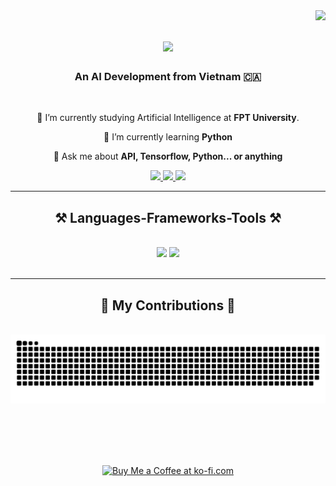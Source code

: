 <img align="right" src="https://visitor-badge.laobi.icu/badge?page_id=dungna13.dungna13" />

<h1 align="center">
    <img src="https://readme-typing-svg.herokuapp.com/?font=Righteous&size=35&center=true&vCenter=true&width=500&height=70&duration=4000&color=FF0000&lines=Hi+There!+👋;+I'm+Dung+Ngo!;" />
</h1>

<h3 align="center">An AI Development from Vietnam 🇨🇦</h3>

<br/>

<div align="center">
 
 🔭 I’m currently studying Artificial Intelligence at **FPT University**.
 
 🌱 I’m currently learning **Python**

💬 Ask me about **API, Tensorflow, Python... or anything**

 </div>
 
<div align="center"> 
  <a href="mailto:ngoanhdung@gmail.com">
    <img src="https://img.shields.io/badge/Gmail-333333?style=for-the-badge&logo=gmail&logoColor=red" />
  </a>
  <a href="https://drive.google.com/drive/folders/1mX0o7qRfybMHW6DO4-6qcS25H1SPmoik?usp=sharing" target="_blank">
    <img src="https://img.shields.io/badge/TopCV-28a745?style=for-the-badge&logo=topcv&logoColor=white" />
  </a>
  <a href="https://www.facebook.com/dungdeptraidangonthiaieo/" target="_blank">
    <img src="https://img.shields.io/badge/Facebook-1877F2?style=for-the-badge&logo=facebook&logoColor=white" />
  </a>
</div>

 <hr/>
 
<h2 align="center">⚒️ Languages-Frameworks-Tools ⚒️</h2>
<br/>
<div align="center">
    <img src="https://skillicons.dev/icons?i=vscode,github,git" />
    <img src="https://skillicons.dev/icons?i=python" /><br>
</div>

<br/>
<hr/>

<div align="center">
  <h2>🐍 My Contributions 🐍</h2>
  <br>
  <img alt="snake eating my contributions" src="https://raw.githubusercontent.com/salesp07/salesp07/output/github-contribution-grid-snake.svg" />
  
  <br/><br/><br/>
</div>

<br/>

<div align="center">
<a href='https://ko-fi.com/V7V4RAK9C' target='_blank'><img height='64' style='border:0px;height:64px;' src='https://storage.ko-fi.com/cdn/kofi1.png?v=3' border='0' alt='Buy Me a Coffee at ko-fi.com' /></a>
</div>

<br/>
